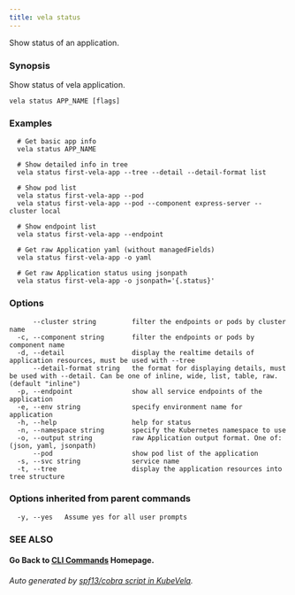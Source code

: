 ```yaml
---
title: vela status
---
```


Show status of an application.

### Synopsis

Show status of vela application.

```
vela status APP_NAME [flags]
```

### Examples

```
  # Get basic app info
  vela status APP_NAME

  # Show detailed info in tree
  vela status first-vela-app --tree --detail --detail-format list

  # Show pod list
  vela status first-vela-app --pod
  vela status first-vela-app --pod --component express-server --cluster local

  # Show endpoint list
  vela status first-vela-app --endpoint

  # Get raw Application yaml (without managedFields)
  vela status first-vela-app -o yaml

  # Get raw Application status using jsonpath
  vela status first-vela-app -o jsonpath='{.status}'
```

### Options

```
      --cluster string         filter the endpoints or pods by cluster name
  -c, --component string       filter the endpoints or pods by component name
  -d, --detail                 display the realtime details of application resources, must be used with --tree
      --detail-format string   the format for displaying details, must be used with --detail. Can be one of inline, wide, list, table, raw. (default "inline")
  -p, --endpoint               show all service endpoints of the application
  -e, --env string             specify environment name for application
  -h, --help                   help for status
  -n, --namespace string       specify the Kubernetes namespace to use
  -o, --output string          raw Application output format. One of: (json, yaml, jsonpath)
      --pod                    show pod list of the application
  -s, --svc string             service name
  -t, --tree                   display the application resources into tree structure
```

### Options inherited from parent commands

```
  -y, --yes   Assume yes for all user prompts
```

### SEE ALSO



#### Go Back to [CLI Commands](vela) Homepage.


###### Auto generated by [spf13/cobra script in KubeVela](https://github.com/kubevela/kubevela/tree/master/hack/docgen).
